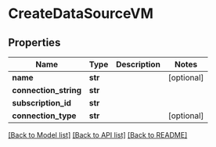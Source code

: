 # CreateDataSourceVM


## Properties
Name | Type | Description | Notes
------------ | ------------- | ------------- | -------------
**name** | **str** |  | [optional] 
**connection_string** | **str** |  | 
**subscription_id** | **str** |  | 
**connection_type** | **str** |  | [optional] 

[[Back to Model list]](../README.md#documentation-for-models) [[Back to API list]](../README.md#documentation-for-api-endpoints) [[Back to README]](../README.md)


